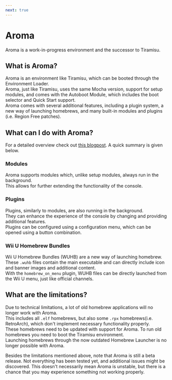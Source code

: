 ```yaml
---
next: true
---
```


# Aroma

Aroma is a work-in-progress environment and the successor to Tiramisu.

## What is Aroma?

Aroma is an environment like Tiramisu, which can be booted through the Environment Loader.\
Aroma, just like Tiramisu, uses the same Mocha version, support for setup modules, and comes with the Autoboot Module, which includes the boot selector and Quick Start support.\
Aroma comes with several additional features, including a plugin system, a new way of launching homebrews, and many built-in modules and plugins (i.e. Region Free patches).

## What can I do with Aroma?

For a detailed overview check out [this blogpost](https://maschell.github.io/homebrew/2022/09/05/aroma.html). A quick summary is given below.

### Modules

Aroma supports modules which, unlike setup modules, always run in the background.\
This allows for further extending the functionality of the console.

### Plugins

Plugins, similarly to modules, are also running in the background.\
They can enhance the experience of the console by changing and providing additional features.\
Plugins can be configured using a configuration menu, which can be opened using a button combination.

### Wii U Homebrew Bundles

Wii U Homebrew Bundles (WUHB) are a new way of launching homebrew.\
These `.wuhb` files contain the main executable and can directly include icon and banner images and additional content.\
With the `homebrew_on_menu` plugin, WUHB files can be directly launched from the Wii U menu, just like official channels.

## What are the limitations?

Due to technical limitations, a lot of old homebrew applications will no longer work with Aroma.\
This includes all `.elf` homebrews, but also some `.rpx` homebrews(i.e. RetroArch), which don't implement necessary functionality properly.\
These homebrews need to be updated with support for Aroma. To run old homebrews you need to boot the Tiramisu environment.\
Launching homebrews through the now outdated Homebrew Launcher is no longer possible with Aroma.

Besides the limitations mentioned above, note that Aroma is still a beta release. Not everything has been tested yet, and additional issues might be discovered. This doesn't necessarily mean Aroma is unstable, but there is a chance that you may experience something not working properly.
